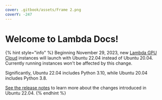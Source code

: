 ```yaml
---
cover: .gitbook/assets/Frame 2.png
coverY: -247
---
```


# Welcome to Lambda Docs!

{% hint style="info" %}
Beginning November 29, 2023, new [Lambda GPU Cloud](https://lambdalabs.com/service/gpu-cloud) instances will launch with Ubuntu 22.04 instead of Ubuntu 20.04. Currently running instances won't be affected by this change.

Significantly, Ubuntu 22.04 includes Python 3.10, while Ubuntu 20.04 includes Python 3.8.

[See the release notes](https://discourse.ubuntu.com/t/jammy-jellyfish-release-notes/24668#heading--new-features-in-22-04-lts) to learn more about the changes introduced in Ubuntu 22.04.
{% endhint %}
